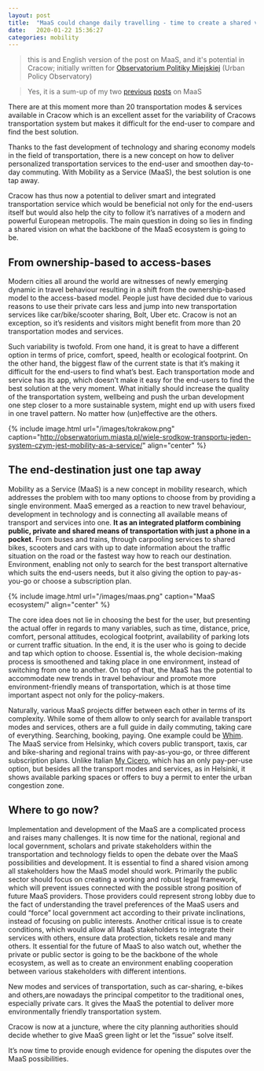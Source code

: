 ```yaml
---
layout: post
title:  "MaaS could change daily travelling - time to create a shared vision"
date:   2020-01-22 15:36:27
categories: mobility
---
```

> this is and English version of the post on MaaS, and it's potential in Cracow; initially written for [Observatorium Politiky Miejskiej](http://obserwatorium.miasta.pl/) (Urban Policy Observatory)

> Yes, it is a sum-up of my two [previous](http://straubd.me/blog/2019/12/mobility/Mobility-as-a-Service-how-far-are-we-pt1) [posts](http://straubd.me/blog/2019/12/mobility/Mobility-as-a-Service-how-far-are-we-pt2) on MaaS

There are at this moment more than 20 transportation modes & services available in Cracow which is an excellent asset for the variability of Cracows transportation system but makes it difficult for the end-user to compare and find the best solution.

Thanks to the fast development of technology and sharing economy models in the field of transportation, there is a new concept on how to deliver personalized transportation services to the end-user and smoothen day-to-day commuting. With Mobility as a Service (MaaS), the best solution is one tap away.

Cracow has thus now a potential to deliver smart and integrated transportation service which would be beneficial not only for the end-users itself but would also help the city to follow it’s narratives of a modern and powerful European metropolis. The main question in doing so lies in finding a shared vision on what the backbone of the MaaS ecosystem is going to be.

## From ownership-based to access-bases

Modern cities all around the world are witnesses of newly emerging dynamic in travel behaviour resulting in a shift from the ownership-based model to the access-based model. People just have decided due to various reasons to use their private cars less and jump into new transportation services like car/bike/scooter sharing, Bolt, Uber etc. Cracow is not an exception, so it’s residents and visitors might benefit from more than 20 transportation modes and services.

Such variability is twofold. From one hand, it is great to have a different option in terms of price, comfort, speed, health or ecological footprint. On the other hand, the biggest flaw of the current state is that it’s making it difficult for the end-users to find what’s best. Each transportation mode and service has its app, which doesn’t make it easy for the end-users to find the best solution at the very moment. What initially should increase the quality of the transportation system, wellbeing and push the urban development one step closer to a more sustainable system, might end up with users fixed in one travel pattern. No matter how (un)effective are the others.

{% include image.html url="/images/tokrakow.png" caption="http://obserwatorium.miasta.pl/wiele-srodkow-transportu-jeden-system-czym-jest-mobility-as-a-service/" align="center" %}

## The end-destination just one tap away

Mobility as a Service (MaaS) is a new concept in mobility research, which addresses the problem with too many options to choose from by providing a single environment. MaaS emerged as a reaction to new travel behaviour, development in technology and is connecting all available means of transport and services into one. **It as an integrated platform combining public, private and shared means of transportation with just a phone in a pocket.** From buses and trains, through carpooling services to shared bikes, scooters and cars with up to date information about the traffic situation on the road or the fastest way how to reach our destination. Environment, enabling not only to search for the best transport alternative which suits the end-users needs, but it also giving the option to pay-as-you-go or choose a subscription plan.

{% include image.html url="/images/maas.png" caption="MaaS ecosystem/" align="center" %}

The core idea does not lie in choosing the best for the user, but presenting the actual offer in regards to many variables, such as time, distance, price, comfort, personal attitudes, ecological footprint, availability of parking lots or current traffic situation. In the end, it is the user who is going to decide and tap which option to choose. Essential is, the whole decision-making process is smoothened and taking place in one environment, instead of switching from one to another. On top of that, the MaaS has the potential to accommodate new trends in travel behaviour and promote more environment-friendly means of transportation, which is at those time important aspect not only for the policy-makers.

Naturally, various MaaS projects differ between each other in terms of its complexity. While some of them allow to only search for available transport modes and services, others are a full guide in daily commuting, taking care of everything. Searching, booking, paying. One example could be [Whim](https://whimapp.com/). The MaaS service from Helsinky, which covers public transport, taxis, car and bike-sharing and regional trains with pay-as-you-go, or three different subscription plans. Unlike Italian [My Cicero](http://www.mycicero.eu/), which has an only pay-per-use option, but besides all the transport modes and services, as in Helsinki, it shows available parking spaces or offers to buy a permit to enter the urban congestion zone.

## Where to go now?

Implementation and development of the MaaS are a complicated process and raises many challenges. It is now time for the national, regional and local government, scholars and private stakeholders within the transportation and technology fields to open the debate over the MaaS possibilities and development. It is essential to find a shared vision among all stakeholders how the MaaS model should work. Primarily the public sector should focus on creating a working and robust legal framework, which will prevent issues connected with the possible strong position of future MaaS providers. Those providers could represent strong lobby due to the fact of understanding the travel preferences of the MaaS users and could “force” local government act according to their private inclinations, instead of focusing on public interests. Another critical issue is to create conditions, which would allow all MaaS stakeholders to integrate their services with others, ensure data protection, tickets resale and many others. It essential for the future of MaaS to also watch out, whether the private or public sector is going to be the backbone of the whole ecosystem, as well as to create an environment enabling cooperation between various stakeholders with different intentions.

New modes and services of transportation, such as car-sharing, e-bikes and others,are nowadays the principal competitor to the traditional ones, especially private cars. It gives the MaaS the potential to deliver more environmentally friendly transportation system.

Cracow is now at a juncture, where the city planning authorities should decide whether to give MaaS green light or let the “issue” solve itself.

It’s now time to provide enough evidence for opening the disputes over the MaaS possibilities.